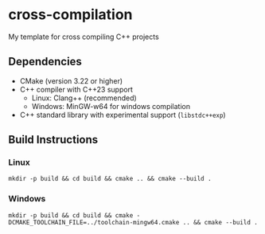 # cross-compilation

My template for cross compiling C++ projects

## Dependencies

- CMake (version 3.22 or higher)
- C++ compiler with C++23 support
  - Linux: Clang++ (recommended)
  - Windows: MinGW-w64 for windows compilation
- C++ standard library with experimental support (`libstdc++exp`)

## Build Instructions

### Linux

`mkdir -p build &&
cd build &&
cmake .. &&
cmake --build .`

### Windows

`mkdir -p build &&
cd build &&
cmake -DCMAKE_TOOLCHAIN_FILE=../toolchain-mingw64.cmake .. &&
cmake --build .`
